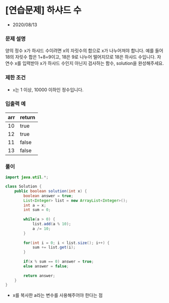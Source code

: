 # [연습문제] 하샤드 수

* 2020/08/13

### **문제 설명**

양의 정수 x가 하샤드 수이려면 x의 자릿수의 합으로 x가 나누어져야 합니다. 예를 들어 18의 자릿수 합은 1+8=9이고, 18은 9로 나누어 떨어지므로 18은 하샤드 수입니다. 자연수 x를 입력받아 x가 하샤드 수인지 아닌지 검사하는 함수, solution을 완성해주세요.

### 제한 조건

- `x`는 1 이상, 10000 이하인 정수입니다.

### 입출력 예

|arr|return|
|---|-----|
|10|true|
|12|true|
|11|false|
|13|false|

### 풀이

```java
import java.util.*;

class Solution {
    public boolean solution(int x) {
        boolean answer = true;
        List<Integer> list = new ArrayList<Integer>();
        int a = x;
        int sum = 0; 
        
        while(a > 0) {
            list.add(a % 10);
            a /= 10;
        }
        
        for(int i = 0; i < list.size(); i++) {
            sum += list.get(i);
        }
        
        if(x % sum == 0) answer = true;
        else answer = false;
        
        return answer;
    }
}
```

- x를 복사한 a라는 변수를 사용해주어야 한다는 점
